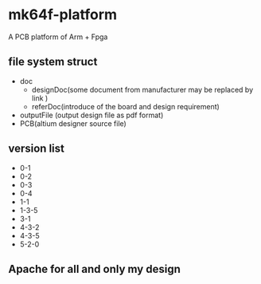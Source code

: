 # mk64f-platform

A PCB platform of Arm + Fpga

## file system struct
* doc 
  - designDoc(some document from manufacturer may be replaced by link )
  - referDoc(introduce of the board and design requirement)
* outputFile (output design file as pdf format)
* PCB(altium designer source file)

## version list
* 0-1
* 0-2
* 0-3
* 0-4
* 1-1
* 1-3-5
* 3-1
* 4-3-2
* 4-3-5
* 5-2-0

##  Apache for all and only my design


